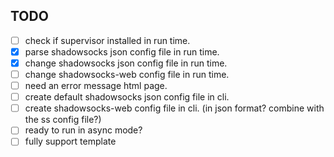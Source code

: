 TODO
----
- [ ] check if supervisor installed in run time.
- [x] parse shadowsocks json config file in run time.
- [x] change shadowsocks json config file in run time.
- [ ] change shadowsocks-web config file in run time.
- [ ] need an error message html page.
- [ ] create default shadowsocks json config file in cli.
- [ ] create shadowsocks-web config file in cli. (in json format? combine with the ss config file?)
- [ ] ready to run in async mode?
- [ ] fully support template
